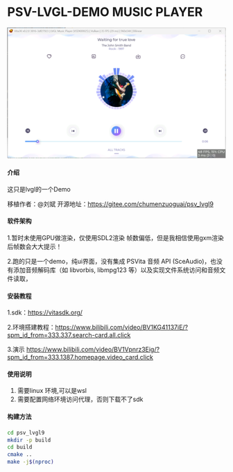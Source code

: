 # PSV-LVGL-DEMO MUSIC PLAYER

![图片描述](https://github.com/ATSPwang618/LVGL-DEMO-MUSIC-PLAYER/blob/main/%E6%BC%94%E7%A4%BA%E6%88%AA%E5%9B%BE/1.png)

#### 介绍
这只是lvgl的一个Demo

移植作者：@刘斌
开源地址：https://gitee.com/chumenzuoguai/psv_lvgl9

#### 软件架构

1.暂时未使用GPU做渲染，仅使用SDL2渲染
帧数偏低，但是我相信使用gxm渲染后帧数会大大提示！

2.跑的只是一个demo，纯ui界面，没有集成 PSVita 音频 API (SceAudio)，也没有添加音频解码库（如 libvorbis, libmpg123 等）以及实现文件系统访问和音频文件读取，


#### 安装教程

1.sdk：https://vitasdk.org/

2.环境搭建教程：https://www.bilibili.com/video/BV1KG41137iE/?spm_id_from=333.337.search-card.all.click

3.演示 https://www.bilibili.com/video/BV1Vpnrz3Eig/?spm_id_from=333.1387.homepage.video_card.click


#### 使用说明

1. 需要linux 环境,可以是wsl
2. 需要配置网络环境访问代理，否则下载不了sdk


#### 构建方法

```bash
cd psv_lvgl9
mkdir -p build
cd build
cmake ..
make -j$(nproc)
```
